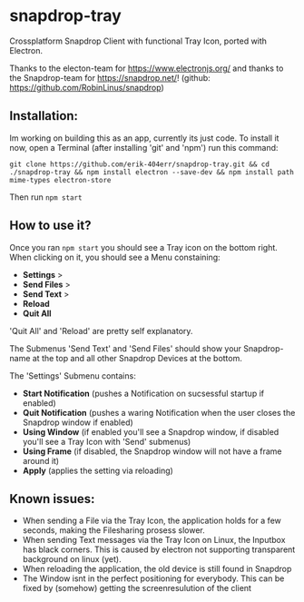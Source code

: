 # snapdrop-tray
Crossplatform Snapdrop Client with functional Tray Icon, ported with Electron.

Thanks to the electon-team for https://www.electronjs.org/ and thanks to the Snapdrop-team for https://snapdrop.net/!
(github: https://github.com/RobinLinus/snapdrop)

## Installation:
Im working on building this as an app, currently its just code. To install it now, open a Terminal (after installing 'git' and 'npm') run this command:
```
git clone https://github.com/erik-404err/snapdrop-tray.git && cd ./snapdrop-tray && npm install electron --save-dev && npm install path mime-types electron-store
```
Then run `npm start`

## How to use it?

Once you ran `npm start` you should see a Tray icon on the bottom right. When clicking on it, you should see a Menu constaining:

- __Settings__   >
- __Send Files__ >
- __Send Text__  >
- __Reload__
- __Quit All__

'Quit All' and 'Reload' are pretty self explanatory.

The Submenus 'Send Text' and 'Send Files' should show your Snapdrop-name at the top and all other Snapdrop Devices at the bottom.

The 'Settings' Submenu contains:

- __Start Notification__ (pushes a Notification on sucsessful startup if enabled)
- __Quit Notification__ (pushes a waring Notification when the user closes the Snapdrop window if enabled)
- __Using Window__ (if enabled you'll see a Snapdrop window, if disabled you'll see a Tray Icon with 'Send' submenus)
- __Using Frame__ (if disabled, the Snapdrop window will not have a frame around it)
- __Apply__ (applies the setting via reloading)



## Known issues:
- When sending a File via the Tray Icon, the application holds for a few seconds, making the Filesharing prosess slower.
- When sending Text messages via the Tray Icon on Linux, the Inputbox has black corners. This is caused by electron not supporting transparent background on linux (yet). 
- When reloading the application, the old device is still found in Snapdrop
- The Window isnt in the perfect positioning for everybody. This can be fixed by (somehow) getting the screenresulution of the client 

